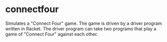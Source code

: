 # connectfour
Simulates a "Connect Four" game. The game is driven by a driver program written in Racket. The driver program can take two programs that play a game of "Connect Four" against each other.
